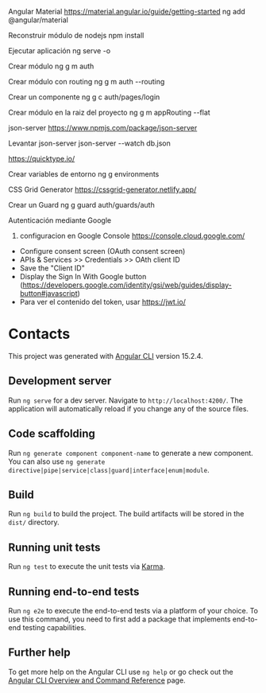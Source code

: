 Angular Material
https://material.angular.io/guide/getting-started
ng add @angular/material

Reconstruir módulo de nodejs
npm install

Ejecutar aplicación
ng serve -o

Crear módulo
ng g m auth

Crear módulo con routing
ng g m auth --routing

Crear un componente
ng g c auth/pages/login

Crear módulo en la raiz del proyecto
ng g m appRouting --flat

json-server
https://www.npmjs.com/package/json-server

Levantar json-server
json-server --watch db.json

https://quicktype.io/

Crear variables de entorno
ng g environments

CSS Grid Generator
https://cssgrid-generator.netlify.app/

Crear un Guard
ng g guard auth/guards/auth

Autenticación mediante Google

1. configuracion en Google Console
   https://console.cloud.google.com/

- Configure consent screen (OAuth consent screen)
- APIs & Services >> Credentials >> OAth client ID
- Save the "Client ID"
- Display the Sign In With Google button (https://developers.google.com/identity/gsi/web/guides/display-button#javascript)
- Para ver el contenido del token, usar https://jwt.io/

# Contacts

This project was generated with [Angular CLI](https://github.com/angular/angular-cli) version 15.2.4.

## Development server

Run `ng serve` for a dev server. Navigate to `http://localhost:4200/`. The application will automatically reload if you change any of the source files.

## Code scaffolding

Run `ng generate component component-name` to generate a new component. You can also use `ng generate directive|pipe|service|class|guard|interface|enum|module`.

## Build

Run `ng build` to build the project. The build artifacts will be stored in the `dist/` directory.

## Running unit tests

Run `ng test` to execute the unit tests via [Karma](https://karma-runner.github.io).

## Running end-to-end tests

Run `ng e2e` to execute the end-to-end tests via a platform of your choice. To use this command, you need to first add a package that implements end-to-end testing capabilities.

## Further help

To get more help on the Angular CLI use `ng help` or go check out the [Angular CLI Overview and Command Reference](https://angular.io/cli) page.
